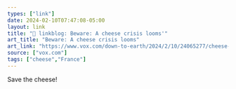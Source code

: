 ```yaml
---
types: ["link"]
date: 2024-02-10T07:47:08-05:00
layout: link
title: "🔗 linkblog: Beware: A cheese crisis looms'"
art_title: "Beware: A cheese crisis looms"
art_link: "https://www.vox.com/down-to-earth/2024/2/10/24065277/cheese-extinction-camembert-brie-mold"
source: ["vox.com"]
tags: ["cheese","France"]
---
```

Save the cheese!
